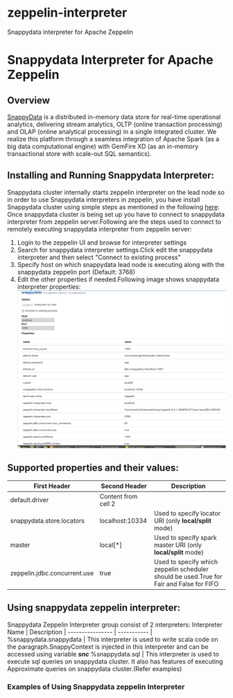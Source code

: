 # zeppelin-interpreter
Snappydata interpreter for Apache Zeppelin

# Snappydata Interpreter for Apache Zeppelin

## Overview
[SnappyData](http://snappydatainc.github.io/snappydata/) is a distributed in-memory data store for real-time operational analytics, delivering stream analytics, OLTP (online transaction processing) and OLAP (online analytical processing) in a single integrated cluster. We realize this platform through a seamless integration of Apache Spark (as a big data computational engine) with GemFire XD (as an in-memory transactional store with scale-out SQL semantics).

## Installing and Running Snappydata Interpreter:
Snappydata cluster internally starts zeppelin interpreter on the lead node so in order to use Snappydata interpreters in zeppelin, you have install Snappydata cluster using simple steps as mentioned in the following [here](<TODO: Add installation docs link here>):
  Once snappydata cluster is being set up you have to connect to snappydata interpreter from zeppelin server.Following are the steps used to connect to remotely executing snappydata interpreter from zeppelin server:
  1. Login to the zeppelin UI and browse for interpreter settings
  2. Search for snappydata interpreter settings.Click edit the snappydata interpreter and then select "Connect to existing process"
  3. Specify host on which snappydata lead node is executing along with the snappydata zeppelin port (Default: 3768) 
  4. Edit the other properties if needed.Following image shows snappydata interpreter properties:
  ![Snappydata Interpreter settings](images/snappydata_interpreter_properties.png)

## Supported properties and their values:
  First Header | Second Header | Description |
  ------------ | -------------| ------------ |
  default.driver  | Content from cell 2 | 
  snappydata.store.locators   | localhost:10334  | Used to specify locator URI (only **local/split** mode)|
  master | local[*] | Used to specify spark master URI (only **local/split** mode)|
  zeppelin.jdbc.concurrent.use | true | Used to specify which zeppelin scheduler should be used.True for Fair and False for FIFO |

## Using snappydata zeppelin interpreter:
  Snappydata Zeppelin Interpreter group consist of 2 interpreters:
  Interpreter Name | Description |
  ---------------- | ----------- |
  %snappydata.snappydata | This interpreter is used to write scala code on the paragraph.SnappyContext is injected in this interpreter and can be accessed using variable **_snc_**
  %snappydata.sql | This interpreter is used to execute sql queries on snappydata cluster. It also has features of executing Approximate queries on snappydata cluster.(Refer examples)

### Examples of Using Snappydata zeppelin Interpreter
